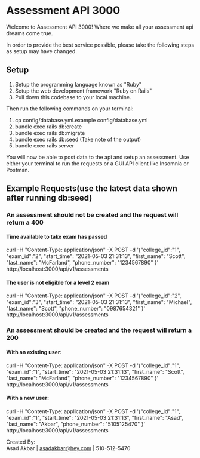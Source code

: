# Assessment API 3000

Welcome to Assessment API 3000! Where we make all your assessment api
dreams come true. 

In order to provide the best service possible, please 
take the following steps as setup may have changed.

## Setup
1. Setup the programming language known as "Ruby"
2. Setup the web development framework "Ruby on Rails"
3. Pull down this codebase to your local machine.

Then run the following commands on your terminal:
1. cp config/database.yml.example config/database.yml
1. bundle exec rails db:create
2. bundle exec rails db:migrate
3. bundle exec rails db:seed (Take note of the output)
4. bundle exec rails server

You will now be able to post data to the api and setup an assessment.
Use either your terminal to run the requests or a GUI API client
like Insomnia or Postman.

## Example Requests(use the latest data shown after running db:seed)

### An assessment should not be created and the request will return a 400

#### Time available to take exam has passed
curl -H "Content-Type: application/json" -X POST -d '{"college_id":"1",
                                                      "exam_id":"2",
                                                      "start_time": "2021-05-03 21:31:13",
                                                      "first_name": "Scott",
                                                      "last_name": "McFarland",
                                                      "phone_number": "1234567890"
                                                     }' http://localhost:3000/api/v1/assessments

#### The user is not eligible for a level 2 exam
curl -H "Content-Type: application/json" -X POST -d '{"college_id":"2",
                                                      "exam_id":"3",
                                                      "start_time": "2021-05-03 21:31:13",
                                                      "first_name": "Michael",
                                                      "last_name": "Scott",
                                                      "phone_number": "0987654321"
                                                     }' http://localhost:3000/api/v1/assessments



### An assessment should be created and the request will return a 200

#### With an existing user:
curl -H "Content-Type: application/json" -X POST -d '{"college_id":"1",
                                                      "exam_id":"1",
                                                      "start_time": "2021-05-03 21:31:13",
                                                      "first_name": "Scott",
                                                      "last_name": "McFarland",
                                                      "phone_number": "1234567890"
                                                     }' http://localhost:3000/api/v1/assessments

#### With a new user:
curl -H "Content-Type: application/json" -X POST -d '{"college_id":"1",
                                                      "exam_id":"1",
                                                      "start_time": "2021-05-03 21:31:13",
                                                      "first_name": "Asad",
                                                      "last_name": "Akbar",
                                                      "phone_number": "5105125470"
                                                     }' http://localhost:3000/api/v1/assessments

Created By:  
Asad Akbar | asadakbar@hey.com | 510-512-5470